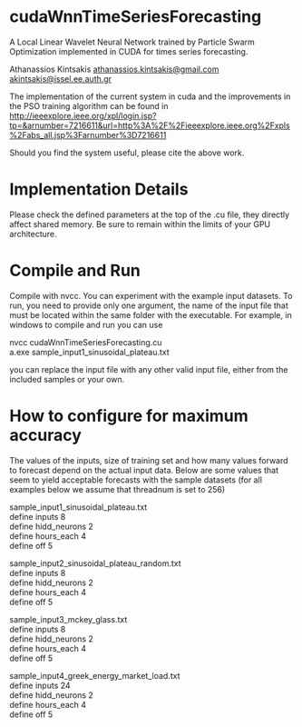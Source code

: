 # cudaWnnTimeSeriesForecasting
A Local Linear Wavelet Neural Network trained by Particle Swarm Optimization implemented in CUDA for times series forecasting.

Athanassios Kintsakis
athanassios.kintsakis@gmail.com
akintsakis@issel.ee.auth.gr

The implementation of the current system in cuda and the improvements in the PSO training algorithm can be found in
http://ieeexplore.ieee.org/xpl/login.jsp?tp=&arnumber=7216611&url=http%3A%2F%2Fieeexplore.ieee.org%2Fxpls%2Fabs_all.jsp%3Farnumber%3D7216611

Should you find the system useful, please cite the above work.

# Implementation Details
Please check the defined parameters at the top of the .cu file, they directly affect shared memory. Be sure to remain within the limits of your GPU architecture.

# Compile and Run
Compile with nvcc. You can experiment with the example input datasets. To run, you need to provide only one argument, the name of the input file that must be located within the same folder with the executable. For example, in windows to compile and run you can use

nvcc cudaWnnTimeSeriesForecasting.cu  
a.exe sample_input1_sinusoidal_plateau.txt  

you can replace the input file with any other valid input file, either from the included samples or your own.

# How to configure for maximum accuracy
The values of the inputs, size of training set and how many values forward to forecast depend on the actual input data.
Below are some values that seem to yield acceptable forecasts with the sample datasets (for all examples below we assume that threadnum is set to 256)

sample_input1_sinusoidal_plateau.txt  
define inputs 8  
define hidd_neurons 2  
define hours_each 4  
define off 5  

sample_input2_sinusoidal_plateau_random.txt  
define inputs 8  
define hidd_neurons 2  
define hours_each 4  
define off 5  

sample_input3_mckey_glass.txt  
define inputs 8  
define hidd_neurons 2  
define hours_each 4  
define off 5  

sample_input4_greek_energy_market_load.txt  
define inputs 24  
define hidd_neurons 2  
define hours_each 4  
define off 5  
